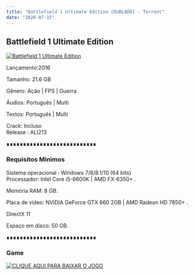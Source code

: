 ```yaml
---
title: "Battlefield 1 Ultimate Edition [DUBLADO] - Torrent"
date: "2020-07-15"
---
```


## Battlefield 1 Ultimate Edition

[![](https://1.bp.blogspot.com/-FKHhIxnso3Q/XuoznZzXVFI/AAAAAAAAAu4/KzDHIxpg9-cePpzlUXEeXvN8pRB2CDEsQCLcBGAsYHQ/s640/battlefield-1.jpg "Battlefield 1 Ultimate Edition")](https://1.bp.blogspot.com/-FKHhIxnso3Q/XuoznZzXVFI/AAAAAAAAAu4/KzDHIxpg9-cePpzlUXEeXvN8pRB2CDEsQCLcBGAsYHQ/s1600/battlefield-1.jpg)

Lançamento:2016

Tamanho: 21.6 GB

Gênero: Ação | FPS | Guerra

Áudios: Português | Multi

Textos: Português | Multi

Crack: Incluso  
Release : ALI213

∎∎∎∎∎∎∎∎∎∎∎∎∎∎∎∎∎∎∎∎∎∎∎∎∎∎∎

  

### Requisitos Minimos

Sistema operacional : Windows 7/8/8.1/10 (64 bits)  
Processador: Intel Core i5-6600K | AMD FX-6350+ .

Memória RAM: 8 GB.

Placa de vídeo: NVIDIA GeForce GTX 660 2GB | AMD Radeon HD 7850+ .

DirectX 11

Espaço em disco: 50 GB.

∎∎∎∎∎∎∎∎∎∎∎∎∎∎∎∎∎∎∎∎∎∎∎∎∎∎∎

### Game

[![](https://1.bp.blogspot.com/-qtMkGv5gL20/XnDXUMM72yI/AAAAAAAAAas/3fw4QW-wPxoIAhUyb7hjqQAA1Rvne5TmQCPcBGAYYCw/s320/MAGNET{ca9bad4f721d92abc13e060f4f8dd78be4bc2e3e6ae69d619fbd104809de1ad1}2BLINK.png "CLIQUE AQUI PARA BAIXAR O JOGO")](https://stfly.io/dNzTOj)
